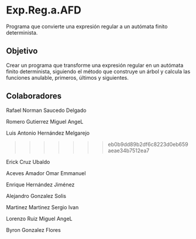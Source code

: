 Exp.Reg.a.AFD
=============

Programa que convierte una expresión regular a un autómata finito determinista.


Objetivo
--------

Crear un programa que transforme una expresión regular en un autómata finito determinista, 
siguiendo el método que construye un árbol y calcula las funciones anulable, primeros, últimos y siguientes.


Colaboradores
-------------
Rafael Norman Saucedo Delgado

Romero Gutierrez Miguel AngeL

Luis Antonio Hernández Melgarejo
>>>>>>> eb0b9dd89b2df6c8223d0eb659aeae34b7512ea7

Erick Cruz Ubaldo

Aceves Amador Omar Emmanuel

Enrique Hernández Jiménez

Alejandro Gonzalez Solis

Martinez Martinez Sergio Ivan

Lorenzo Ruiz Miguel AngeL

Byron Gonzalez Flores
